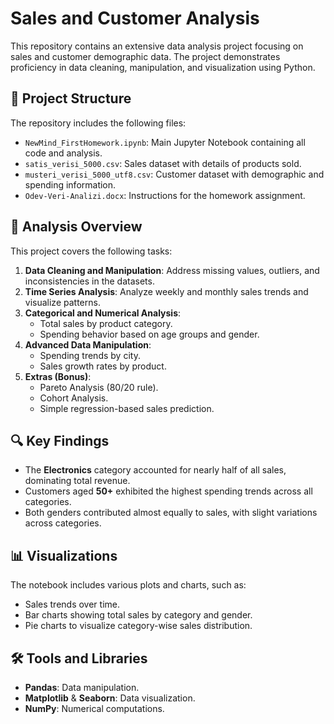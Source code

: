 # Sales and Customer Analysis

This repository contains an extensive data analysis project focusing on sales and customer demographic data. The project demonstrates proficiency in data cleaning, manipulation, and visualization using Python.

## 📂 Project Structure
The repository includes the following files:
- `NewMind_FirstHomework.ipynb`: Main Jupyter Notebook containing all code and analysis.
- `satis_verisi_5000.csv`: Sales dataset with details of products sold.
- `musteri_verisi_5000_utf8.csv`: Customer dataset with demographic and spending information.
- `Odev-Veri-Analizi.docx`: Instructions for the homework assignment.

## 📝 Analysis Overview
This project covers the following tasks:
1. **Data Cleaning and Manipulation**: Address missing values, outliers, and inconsistencies in the datasets.
2. **Time Series Analysis**: Analyze weekly and monthly sales trends and visualize patterns.
3. **Categorical and Numerical Analysis**:
   - Total sales by product category.
   - Spending behavior based on age groups and gender.
4. **Advanced Data Manipulation**:
   - Spending trends by city.
   - Sales growth rates by product.
5. **Extras (Bonus)**:
   - Pareto Analysis (80/20 rule).
   - Cohort Analysis.
   - Simple regression-based sales prediction.

## 🔍 Key Findings
- The **Electronics** category accounted for nearly half of all sales, dominating total revenue.
- Customers aged **50+** exhibited the highest spending trends across all categories.
- Both genders contributed almost equally to sales, with slight variations across categories.

## 📊 Visualizations
The notebook includes various plots and charts, such as:
- Sales trends over time.
- Bar charts showing total sales by category and gender.
- Pie charts to visualize category-wise sales distribution.

## 🛠️ Tools and Libraries
- **Pandas**: Data manipulation.
- **Matplotlib** & **Seaborn**: Data visualization.
- **NumPy**: Numerical computations.
